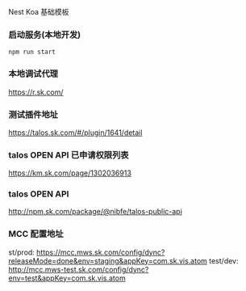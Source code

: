 Nest Koa 基础模板

### 启动服务(本地开发)

```
npm run start
```

### 本地调试代理

https://r.sk.com/

### 测试插件地址

https://talos.sk.com/#/plugin/1641/detail

### talos OPEN API 已申请权限列表

https://km.sk.com/page/1302036913

### talos OPEN API

http://npm.sk.com/package/@nibfe/talos-public-api

### MCC 配置地址

st/prod: https://mcc.mws.sk.com/config/dync?releaseMode=done&env=staging&appKey=com.sk.vis.atom
test/dev: http://mcc.mws-test.sk.com/config/dync?env=test&appKey=com.sk.vis.atom
